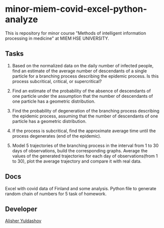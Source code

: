 # minor-miem-covid-excel-python-analyze
This is repository for minor course "Methods of intelligent information processing in medicine" at MIEM HSE UNIVERSITY. 

## Tasks
1. Based on the normalized data on the daily number of infected people, 
find an estimate of the average number of descendants of a single particle for
a branching process describing the epidemic process.
Is this process subcritical, critical, or supercritical?

2. Find an estimate of the probability of the absence of descendants of one particle under the
assumption that the number of descendants of one particle has
a geometric distribution.

3. Find the probability of degeneration of the branching process
describing the epidemic process, assuming that the number
of descendants of one particle has a geometric distribution.

4. If the process is subcritical, find the approximate average
time until the process degenerates (end of the epidemic).

5. Model 5 trajectories of the branching process in
the interval from 1 to 30 days of observations, build the corresponding
graphs. Average the values of the generated trajectories for
each day of observations(from 1 to 30), plot the average
trajectory and compare it with real data.

## Docs
Excel with covid data of Finland and some analysis.
Python file to generate random chain of numbers for 5 task of homework.

## Developer
[Alisher Yuldashov](https://github.com/fuckinrobotics)
